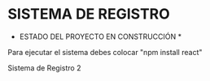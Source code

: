 <h1>SISTEMA DE REGISTRO</h1>

* ESTADO DEL PROYECTO EN CONSTRUCCIÓN *

Para ejecutar el sistema debes colocar 
"npm install react"

Sistema de Registro 2

